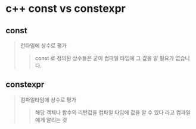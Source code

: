 # c++ const vs constexpr

## const

> 런타임에 상수로 평가
>
> > const 로 정의된 상수들은 굳이 컴파일 타임에 그 값을 알 필요가 없습니다.

## constexpr

> 컴파일타임에 상수로 평가
>
> > 해당 객체나 함수의 리턴값을 컴파일 타임에 값을 알 수 있다 라고 컴파일에게 알리는 것
